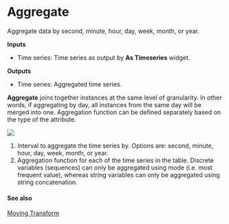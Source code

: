 Aggregate
=========

Aggregate data by second, minute, hour, day, week, month, or year.

**Inputs**

- Time series: Time series as output by **As Timeseries** widget.

**Outputs**

- Time series: Aggregated time series.

**Aggregate** joins together instances at the same level of granularity. In other words, if aggregating by day, all instances from the same day will be merged into one. Aggregation function can be defined separately based on the type of the attribute.

![](images/aggregate-stamped.png)

1. Interval to aggregate the time series by. Options are: second, minute, hour, day, week, month, or year.
2. Aggregation function for each of the time series in the table. Discrete variables (sequences) can only be aggregated using mode (i.e. most frequent value), whereas string variables can only be aggregated using string concatenation.

#### See also

[Moving Transform](moving_transform)
